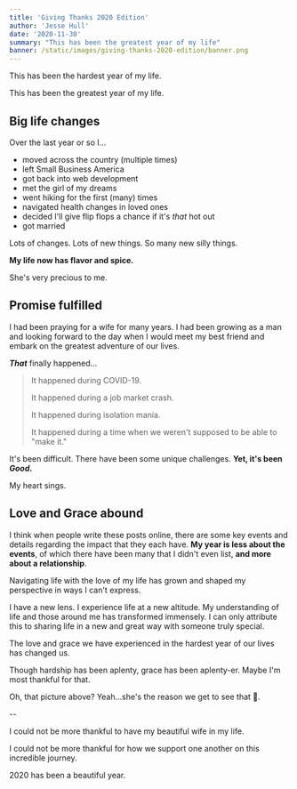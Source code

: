 ```yaml
---
title: 'Giving Thanks 2020 Edition'
author: 'Jesse Hull'
date: '2020-11-30'
summary: "This has been the greatest year of my life"
banner: /static/images/giving-thanks-2020-edition/banner.png
---
```


This has been the hardest year of my life.

This has been the greatest year of my life.

## Big life changes

Over the last year or so I...

- moved across the country (multiple times)
- left Small Business America
- got back into web development
- met the girl of my dreams
- went hiking for the first (many) times
- navigated health changes in loved ones
- decided I'll give flip flops a chance if it's _that_ hot out
- got married

Lots of changes. Lots of new things. So many new silly things.

**My life now has flavor and spice.**

She's very precious to me.

## Promise fulfilled

I had been praying for a wife for many years. I had been growing as a man and looking forward to the day when I would meet my best friend and embark on the greatest adventure of our lives.

**_That_** finally happened...

> It happened during COVID-19.
>
> It happened during a job market crash.
>
> It happened during isolation mania.
>
> It happened during a time when we weren't supposed to be able to "make it."

It's been difficult. There have been some unique challenges. **Yet, it's been _Good_.**

My heart sings.

## Love and Grace abound

I think when people write these posts online, there are some key events and details regarding the impact that they each have. **My year is less about the events**, of which there have been many that I didn't even list, **and more about a relationship**.

Navigating life with the love of my life has grown and shaped my perspective in ways I can't express.

I have a new lens. I experience life at a new altitude. My understanding of life and those around me has transformed immensely. I can only attribute this to sharing life in a new and great way with someone truly special.

The love and grace we have experienced in the hardest year of our lives has changed us.

Though hardship has been aplenty, grace has been aplenty-er. Maybe I'm most thankful for that.

Oh, that picture above? Yeah...she's the reason we get to see that 🥰.

--

I could not be more thankful to have my beautiful wife in my life.

I could not be more thankful for how we support one another on this incredible journey.

2020 has been a beautiful year.

